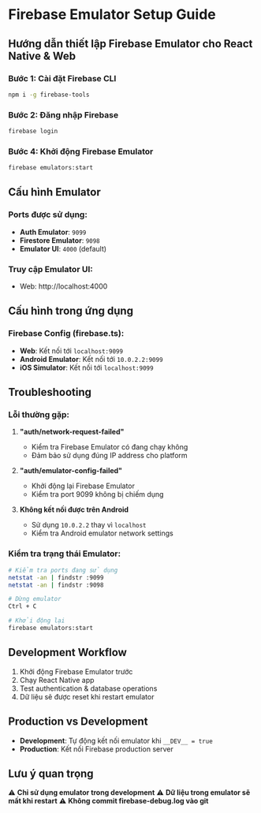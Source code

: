 # Firebase Emulator Setup Guide

## Hướng dẫn thiết lập Firebase Emulator cho React Native & Web

### Bước 1: Cài đặt Firebase CLI

```bash
npm i -g firebase-tools
```

### Bước 2: Đăng nhập Firebase

```bash
firebase login
```

<!-- Next step 4: đã tạo -->
<!-- ### Bước 3: Khởi tạo Firebase (Chỉ cần làm 1 lần)

```bash
# Nếu chưa khởi tạo project
firebase init

# Chọn:
# - Firestore: Configure rules and indexes files
# - Emulators: Set up local emulators
``` -->

### Bước 4: Khởi động Firebase Emulator

```bash
firebase emulators:start
```

## Cấu hình Emulator

### Ports được sử dụng:
- **Auth Emulator**: `9099`
- **Firestore Emulator**: `9098`
- **Emulator UI**: `4000` (default)

### Truy cập Emulator UI:
- Web: http://localhost:4000

## Cấu hình trong ứng dụng

### Firebase Config (firebase.ts):
- **Web**: Kết nối tới `localhost:9099`
- **Android Emulator**: Kết nối tới `10.0.2.2:9099`
- **iOS Simulator**: Kết nối tới `localhost:9099`

## Troubleshooting

### Lỗi thường gặp:

1. **"auth/network-request-failed"**
   - Kiểm tra Firebase Emulator có đang chạy không
   - Đảm bảo sử dụng đúng IP address cho platform

2. **"auth/emulator-config-failed"**
   - Khởi động lại Firebase Emulator
   - Kiểm tra port 9099 không bị chiếm dụng

3. **Không kết nối được trên Android**
   - Sử dụng `10.0.2.2` thay vì `localhost`
   - Kiểm tra Android emulator network settings

### Kiểm tra trạng thái Emulator:

```bash
# Kiểm tra ports đang sử dụng
netstat -an | findstr :9099
netstat -an | findstr :9098

# Dừng emulator
Ctrl + C

# Khởi động lại
firebase emulators:start
```

## Development Workflow

1. Khởi động Firebase Emulator trước
2. Chạy React Native app
3. Test authentication & database operations
4. Dữ liệu sẽ được reset khi restart emulator

## Production vs Development

- **Development**: Tự động kết nối emulator khi `__DEV__ = true`
- **Production**: Kết nối Firebase production server

## Lưu ý quan trọng

⚠️ **Chỉ sử dụng emulator trong development**
⚠️ **Dữ liệu trong emulator sẽ mất khi restart**
⚠️ **Không commit firebase-debug.log vào git**
